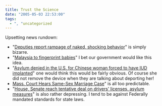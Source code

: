 ```yaml
---
title: Trust the Science
date: "2005-05-03 22:53:00"
tags:
  - ", "uncategorized
---
```

<p> Upsetting news rundown:</p>

<ul> <li>"<a href="http://www.sptimes.com/2005/05/02/Citrus/Deputies_report_rampa.shtml">Deputies
report rampage of naked, shocking behavior</a>" is simply
bizarre.</li>

<li>"<a href="http://news.bbc.co.uk/2/hi/asia-pacific/4510521.stm">Malaysia
to fingerprint babies</a>" I bet our government would like this
idea.</li>

<li>"<a href="http://news.findlaw.com/ap/o/51/05-03-2005/d3330011e5cf8a9c.html">Asylum
denied in the U.S. for Chinese woman forced to have IUD
implanted</a>" one would think this would be fairly obvious.
Of course she did not remove the device when they are talking about
deporting her!</li>

<li><a href="http://news.findlaw.com/ap/o/632/05-03-2005/3461001028969676.html">Mass.
Court Hears Same-Sex Marriage Case</a>" is all too predictable.</li>

<li>"<a href="http://news.findlaw.com/ap/p/56/05-02-2005/c70200200df243b8.html">House,
Senate reach tentative deal on drivers' licenses, asylum
measures</a>" is also rather depressing.  I tend to be against
Federally mandated standards for state laws.</li>

</ul>


